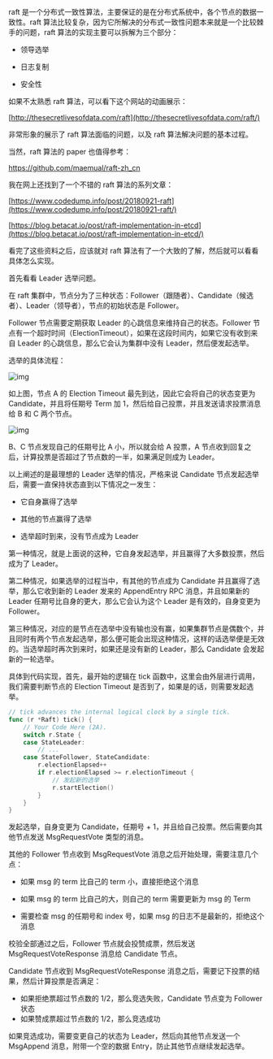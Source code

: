 raft 是一个分布式一致性算法，主要保证的是在分布式系统中，各个节点的数据一致性。raft 算法比较复杂，因为它所解决的分布式一致性问题本来就是一个比较棘手的问题，raft 算法的实现主要可以拆解为三个部分：

- 领导选举
- 日志复制

- 安全性



如果不太熟悉 raft 算法，可以看下这个网站的动画展示：

[http://thesecretlivesofdata.com/raft](http://thesecretlivesofdata.com/raft/)

非常形象的展示了 raft 算法面临的问题，以及 raft 算法解决问题的基本过程。

当然，raft 算法的 paper 也值得参考：

https://github.com/maemual/raft-zh_cn

我在网上还找到了一个不错的 raft 算法的系列文章：

[https://www.codedump.info/post/20180921-raft](https://www.codedump.info/post/20180921-raft/)

[https://blog.betacat.io/post/raft-implementation-in-etcd](https://blog.betacat.io/post/raft-implementation-in-etcd/)



看完了这些资料之后，应该就对 raft 算法有了一个大致的了解，然后就可以看看具体怎么实现。



首先看看 Leader 选举问题。



在 raft 集群中，节点分为了三种状态：Follower（跟随者）、Candidate（候选者）、Leader（领导者），节点的初始状态是 Follower。

Follower 节点需要定期获取 Leader 的心跳信息来维持自己的状态。Follower 节点有一个超时时间（ElectionTimeout），如果在这段时间内，如果它没有收到来自 Leader 的心跳信息，那么它会认为集群中没有 Leader，然后便发起选举。



选举的具体流程：



![img](https://cdn.nlark.com/yuque/0/2021/png/12925940/1637141364424-1a609565-5cbf-456a-acef-ca1a1dd9d9ae.png)

如上图，节点 A 的 Election Timeout 最先到达，因此它会将自己的状态变更为 Candidate，并且将任期号 Term 加 1，然后给自己投票，并且发送请求投票消息给 B 和 C 两个节点。

![img](https://cdn.nlark.com/yuque/0/2021/png/12925940/1637213186575-0fa26792-7ced-4335-aa33-6541b62d181c.png)

B、C 节点发现自己的任期号比 A 小，所以就会给 A 投票，A 节点收到回复之后，计算投票是否超过了节点数的一半，如果满足则成为 Leader。



以上阐述的是最理想的 Leader 选举的情况，严格来说 Candidate 节点发起选举后，需要一直保持状态直到以下情况之一发生：

- 它自身赢得了选举
- 其他的节点赢得了选举

- 选举超时到来，没有节点成为 Leader



第一种情况，就是上面说的这种，它自身发起选举，并且赢得了大多数投票，然后成为了 Leader。

第二种情况，如果选举的过程当中，有其他的节点成为 Candidate 并且赢得了选举，那么它收到新的 Leader 发来的 AppendEntry RPC 消息，并且如果新的 Leader 任期号比自身的更大，那么它会认为这个 Leader 是有效的，自身变更为 Follower。

第三种情况，对应的是节点在选举中没有输也没有赢，如果集群节点是偶数个，并且同时有两个节点发起选举，那么便可能会出现这种情况，这样的话选举便是无效的。当选举超时再次到来时，如果还是没有新的 Leader，那么 Candidate 会发起新的一轮选举。



具体到代码实现，首先，最开始的逻辑在 tick 函数中，这里会由外层进行调用，我们需要判断节点的 Election Timeout 是否到了，如果是的话，则需要发起选举。

```go
// tick advances the internal logical clock by a single tick.
func (r *Raft) tick() {
	// Your Code Here (2A).
	switch r.State {
	case StateLeader:
        // ...
	case StateFollower, StateCandidate:
		r.electionElapsed++
		if r.electionElapsed >= r.electionTimeout {
			// 发起新的选举
			r.startElection()
		}
	}
}
```

发起选举，自身变更为 Candidate，任期号 + 1，并且给自己投票。然后需要向其他节点发送 MsgRequestVote 类型的消息。

其他的 Follower 节点收到 MsgRequestVote 消息之后开始处理，需要注意几个点：

- 如果 msg 的 term 比自己的 term 小，直接拒绝这个消息
- 如果 msg 的 term 比自己的大，则自己的 term 需要更新为 msg 的 Term

- 需要检查 msg 的任期号和 index 号，如果 msg 的日志不是最新的，拒绝这个消息

校验全部通过之后，Follower 节点就会投赞成票，然后发送 MsgRequestVoteResponse 消息给 Candidate 节点。



Candidate 节点收到 MsgRequestVoteResponse 消息之后，需要记下投票的结果，然后计算投票是否满足：

- 如果拒绝票超过节点数的 1/2，那么竞选失败，Candidate 节点变为 Follower 状态
- 如果赞成票超过节点数的 1/2，那么竞选成功

如果竞选成功，需要变更自己的状态为 Leader，然后向其他节点发送一个 MsgAppend 消息，附带一个空的数据 Entry，防止其他节点继续发起选举。


